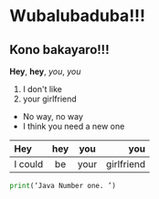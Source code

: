 # Wubalubaduba!!!
## Kono bakayaro!!!

**Hey**, **hey**, _you_, _you_

1. I don't like
2. your girlfriend

- No way, no way
- I think you need a new one


|Hey|hey|you|you|
|:----|:----:|:----:|----:|
|I could|be|your|girlfriend|

````Python
print(‘Java Number one. ’)
```` 
